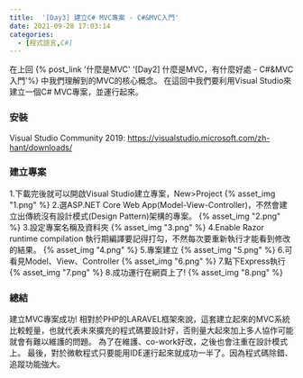 ```yaml
---
title:  '[Day3] 建立C# MVC專案 - C#&MVC入門'
date: 2021-09-28 17:03:14
categories:
  - [程式語言,C#]
---
```


在上回 {% post_link '什麼是MVC' '[Day2] 什麼是MVC，有什麼好處 - C#&MVC入門'%} 中我們理解到的MVC的核心概念。
在這回中我們要利用Visual Studio來建立一個C# MVC專案，並運行起來。

### 安裝
Visual Studio Community 2019:
https://visualstudio.microsoft.com/zh-hant/downloads/

### 建立專案
1.下載完後就可以開啟Visual Studio建立專案，New>Project
{% asset_img "1.png" %}
2.選ASP.NET Core Web App(Model-View-Controller)，不然會建立出傳統沒有設計模式(Design Pattern)架構的專案。
{% asset_img "2.png" %}
3.設定專案名稱及資料夾
{% asset_img "3.png" %}
4.Enable Razor runtime compilation 執行期編譯要記得打勾，不然每次要重新執行才能看到修改的結果。
{% asset_img "4.png" %}
5.專案建立
{% asset_img "5.png" %}
6.可看見Model、View、Controller
{% asset_img "6.png" %}
7.點下Express執行
{% asset_img "7.png" %}
8.成功運行在網頁上了!
{% asset_img "8.png" %}


### 總結
建立MVC專案成功!
相對於PHP的LARAVEL框架來說，這套建立起來的MVC系統比較輕量，也就代表未來擴充的程式碼要設計好，否則量大起來加上多人協作可能就會有難以維護的問題。
為了在維護、co-work好改，之後也會注重在設計模式上。
最後，對於微軟程式只要能用IDE運行起來就成功一半了。因為程式碼除錯、追蹤功能強大。